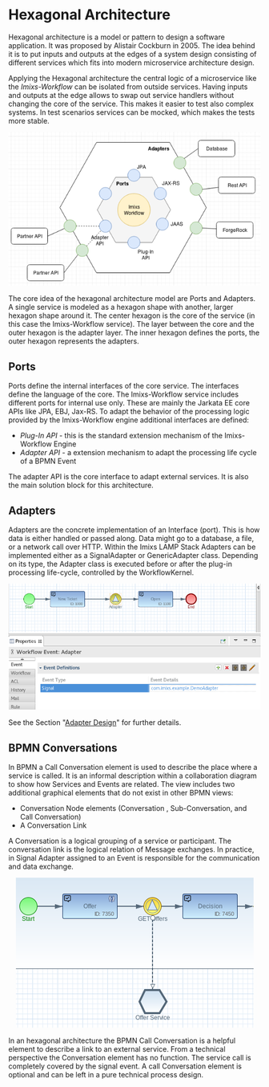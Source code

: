 # Hexagonal Architecture

Hexagonal architecture is a model or pattern to design a software application. It was proposed by Alistair Cockburn in 2005. The idea behind it is to put inputs and outputs at the edges of a system design consisting of different services which fits into modern microservice architecture design.

Applying the Hexagonal architecture the central logic of a microservice like the _Imixs-Workflow_ can be isolated from outside services. Having inputs and outputs at the edge allows to swap out service handlers without changing the core of the service. This makes it easier to test also complex systems. In test scenarios services can be mocked, which makes the tests more stable.

<center><img src="./images/hexagonal-architecture-01.png" /></center>

The core idea of the hexagonal architecture model are Ports and Adapters. 
A single service is modeled as a hexagon shape with another, larger hexagon shape around it. The center hexagon is the core of the service (in this case the Imixs-Workflow service). The layer between the core and the outer hexagon is the adapter layer. The inner hexagon defines the ports, the outer hexagon represents the adapters.


## Ports

Ports define the internal interfaces of the core service. The interfaces define the language of the core. The Imixs-Workflow service includes different ports for internal use only. These are mainly the Jarkata EE core APIs like JPA, EBJ, Jax-RS.  To adapt the behavior of the processing logic provided by the Imixs-Workflow engine additional interfaces are defined:

 * _Plug-In API_ - this is the standard extension mechanism of the Imixs-Workflow Engine
 * _Adapter API_ - a extension mechanism to adapt the processing life cycle of a BPMN Event

The adapter API is the core interface to adapt external services. It is also the main solution block for this architecture. 


## Adapters

Adapters are the concrete implementation of an Interface (port). This is how data is either handled or passed along. Data might go to a database, a file, or a network call over HTTP. Within the Imixs LAMP Stack Adapters can be implemented either as a SignalAdapter or GenericAdapter class. Depending on its type, the Adapter class is executed before or after the plug-in processing life-cycle, controlled by the WorkflowKernel. 

<center><img src="images/bpmn-adapter-01.png" /></center>


See the Section "[Adapter Design](./ADAPTER_DESIGN.md)" for further details. 


## BPMN Conversations

In BPMN a Call Conversation element is used to describe the place where a service is called. 
It is an informal description within a collaboration diagram to show how Services and Events are related. The view includes two additional graphical elements that do not exist in other BPMN  views:

 * Conversation Node elements (Conversation , Sub-Conversation, and Call Conversation)
 * A Conversation Link

A Conversation is a logical grouping of a service or participant. The conversation link is the logical relation of Message exchanges. In practice, in Signal Adapter assigned to an Event is  responsible for the communication and data exchange. 

<center><img src="./images/bpmn-conversation-01.png" /></center>

In an hexagonal architecture the BPMN Call Conversation is a helpful element to describe a link to an external service. From a technical perspective the Conversation element has no function. The service call is completely covered by the signal event. A call Conversation element is optional and can be left in a pure technical process design. 





